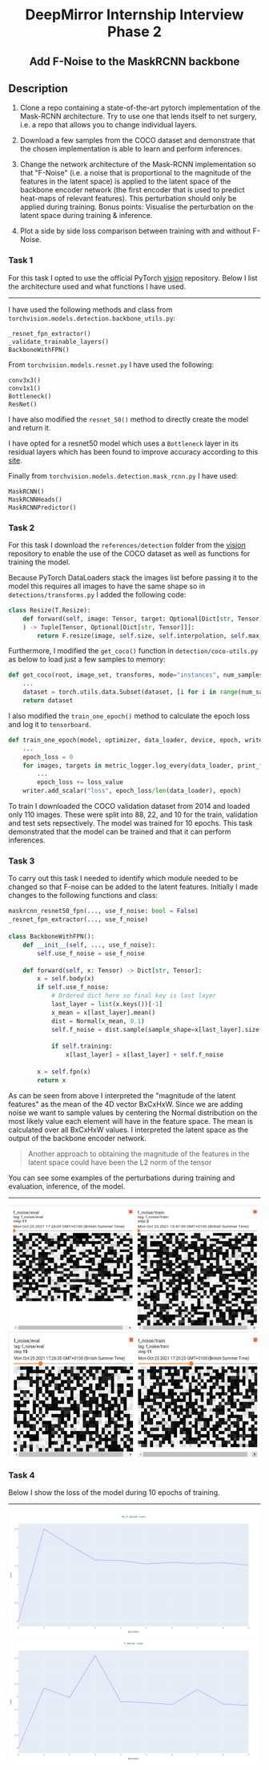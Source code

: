 <h1 align="center">
    DeepMirror Internship Interview Phase 2
</h1>

<h2 align="center">
    Add F-Noise to the MaskRCNN backbone
</h2>

## Description
1. Clone a repo containing a state-of-the-art pytorch implementation of the Mask-RCNN architecture. Try to use one that lends itself to net surgery, i.e. a repo that allows you to change individual layers.

2. Download a few samples from the COCO dataset and demonstrate that the chosen implementation is able to learn and perform inferences.

3. Change the network architecture of the Mask-RCNN implementation so that "F-Noise" (i.e. a noise that is proportional to the magnitude of the features in the latent space) is applied to the latent space of the backbone encoder network (the first encoder that is used to predict heat-maps of relevant features). This perturbation should only be applied during training. Bonus points: Visualise the perturbation on the latent space during training & inference.

4. Plot a side by side loss comparison between training with and without F-Noise.

### Task 1
For this task I opted to use the official PyTorch [vision](https://github.com/pytorch/vision) repository. Below I list the architecture used and what functions I have used.

---
I have used the following methods and class from `torchvision.models.detection.backbone_utils.py`:
```
_resnet_fpn_extractor()
_validate_trainable_layers()
BackboneWithFPN()
```

From `torchvision.models.resnet.py` I have used the following:
```
conv3x3()
conv1x1()
Bottleneck()
ResNet()
```

I have also modified the `resnet_50()` method to directly create the model and return it.

I have opted for a resnet50 model which uses a `Bottleneck` layer in its residual layers which has been found to improve accuracy according to this [site](https://ngc.nvidia.com/catalog/model-scripts/nvidia:resnet_50_v1_5_for_pytorch).

Finally from `torchvision.models.detection.mask_rcnn.py` I have used:
```
MaskRCNN()
MaskRCNNHeads()
MaskRCNNPredictor()
```

### Task 2
For this task I download the `references/detection` folder from the [vision](https://github.com/pytorch/vision) repository to enable the use of the COCO dataset as well as functions for training the model.

Because PyTorch DataLoaders stack the images list before passing it to the model this requires all images to have the same shape so in `detections/transforms.py` I added the following code:
```python
class Resize(T.Resize):
    def forward(self, image: Tensor, target: Optional[Dict[str, Tensor]] = None
    ) -> Tuple[Tensor, Optional[Dict[str, Tensor]]]:
        return F.resize(image, self.size, self.interpolation, self.max_size, self.antialias), target
```

Furthermore, I modified the `get_coco()` function in `detection/coco-utils.py` as below to load just a few samples to memory:
```python
def get_coco(root, image_set, transforms, mode="instances", num_samples=110):
    ...
    dataset = torch.utils.data.Subset(dataset, [i for i in range(num_samples)])
    return dataset
```

I also modified the `train_one_epoch()` method to calculate the epoch loss and log it to `tensorboard`.
```python
def train_one_epoch(model, optimizer, data_loader, device, epoch, writer, print_freq):
    ...
    epoch_loss = 0
    for images, targets in metric_logger.log_every(data_loader, print_freq, header):
        ...
        epoch_loss += loss_value
    writer.add_scalar("loss", epoch_loss/len(data_loader), epoch)
```

To train I downloaded the COCO validation dataset from 2014 and loaded only 110 images.  These were split into 88, 22, and 10 for the train, validation and test sets repsectively.  The model was trained for 10 epochs.  This task demonstrated that the model can be trained and that it can perform inferences.

### Task 3
To carry out this task I needed to identify which module needed to be changed so that F-noise can be added to the latent features.
Initially I made changes to the following functions and class:
```python
maskrcnn_resnet50_fpn(..., use_f_noise: bool = False)
_resnet_fpn_extractor(..., use_f_noise)

class BackboneWithFPN():
    def __init__(self, ..., use_f_noise):
        self.use_f_noise = use_f_noise

    def forward(self, x: Tensor) -> Dict[str, Tensor]:
        x = self.body(x)
        if self.use_f_noise:
            # Ordered dict here so final key is last layer
            last_layer = list(x.keys())[-1]
            x_mean = x[last_layer].mean()
            dist = Normal(x_mean, 0.1)
            self.f_noise = dist.sample(sample_shape=x[last_layer].size()[2:])
            
            if self.training:
                x[last_layer] = x[last_layer] + self.f_noise
        
        x = self.fpn(x)
        return x
```

As can be seen from above I interpreted the "magnitude of the latent features" as the mean of the 4D vector BxCxHxW. Since we are adding noise we want to sample values by centering the Normal distribution on the most likely value each element will have in the feature space.  The mean is calculated over all BxCxHxW values.  I interpreted the latent space as the output of the backbone encoder network.

> Another approach to obtaining the magnitude of the features in the latent space could have been the L2 norm of the tensor 

You can see some examples of the perturbations during training and evaluation, inference, of the model.

---

<img src="./images/f_noise_vis_1.png" height="250" width="500"/>
<img src="./images/f_noise_vis_2.png" height="250" width="500"/>

### Task 4
Below I show the loss of the model during 10 epochs of training.

---

<img src="./images/no_f_noise_loss.png" height="250" width="500"/>
<img src="./images/f_noise_loss.png" height="250" width="500"/>
